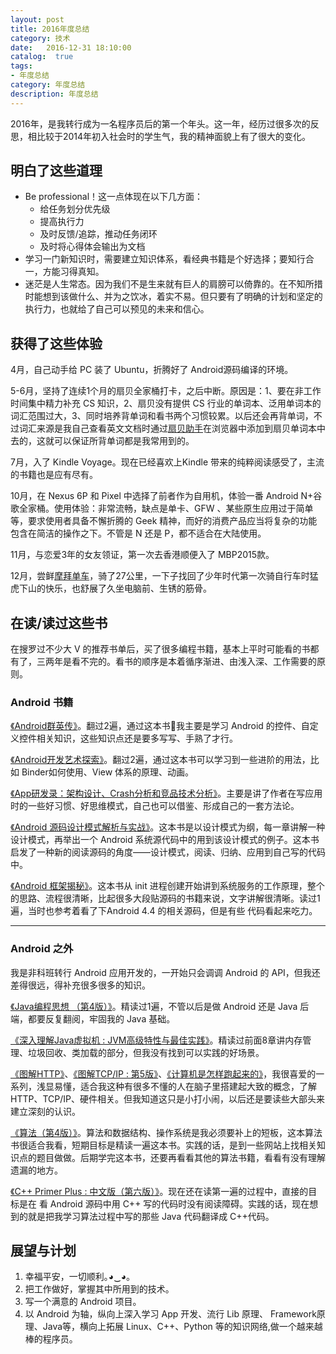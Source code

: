 ```yaml
---
layout: post
title: 2016年度总结
category: 技术
date:   2016-12-31 18:10:00
catalog:  true
tags:
- 年度总结
category: 年度总结
description: 年度总结
---
```



2016年，是我转行成为一名程序员后的第一个年头。这一年，经历过很多次的反思，相比较于2014年初入社会时的学生气，我的精神面貌上有了很大的变化。

## 明白了这些道理

- Be professional！这一点体现在以下几方面：
  - 给任务划分优先级
  - 提高执行力
  - 及时反馈/追踪，推动任务闭环
  - 及时将心得体会输出为文档
- 学习一门新知识时，需要建立知识体系，看经典书籍是个好选择；要知行合一，方能习得真知。
- 迷茫是人生常态。因为我们不是生来就有巨人的肩膀可以倚靠的。在不知所措时能想到该做什么、并为之饮冰，着实不易。但只要有了明确的计划和坚定的执行力，也就给了自己可以预见的未来和信心。

## 获得了这些体验

4月，自己动手给 PC 装了 Ubuntu，折腾好了 Android源码编译的环境。

5-6月，坚持了连续1个月的扇贝全家桶打卡，之后中断。原因是：1、要在非工作时间集中精力补充 CS 知识，2、扇贝没有提供 CS 行业的单词本、泛用单词本的词汇范围过大，3、同时培养背单词和看书两个习惯较累。以后还会再背单词，不过词汇来源是我自己查看英文文档时通过[扇贝助手](https://chrome.google.com/webstore/detail/%E6%89%87%E8%B4%9D%E5%8A%A9%E6%89%8B%E5%A2%9E%E5%BC%BA%E7%89%88/aibonellgbdkldghjgbnapgjblebfkbl)在浏览器中添加到扇贝单词本中去的，这就可以保证所背单词都是我常用到的。

7月，入了 Kindle Voyage。现在已经喜欢上Kindle 带来的纯粹阅读感受了，主流的书籍也是应有尽有。

10月，在 Nexus 6P 和 Pixel 中选择了前者作为自用机，体验一番 Android N+谷歌全家桶。使用体验：非常流畅，缺点是单卡、GFW 、某些原生应用过于简单等，要求使用者具备不懈折腾的 Geek 精神，而好的消费产品应当将复杂的功能包含在简洁的操作之下。不管是 N 还是 P，都不适合在大陆使用。

11月，与恋爱3年的女友领证，第一次去香港顺便入了 MBP2015款。

12月，尝鲜[摩拜单车](https://m.mobike.com/app/pages/ridingtrack/index.html?orderid=MBK75560210441481884272126&lang=zh&userid=88621961084623751168704310&share=true)，骑了27公里，一下子找回了少年时代第一次骑自行车时猛虎下山的快乐，也舒展了久坐电脑前、生锈的筋骨。

## 在读/读过这些书

在搜罗过不少大 V 的推荐书单后，买了很多编程书籍，基本上平时可能看的书都有了，三两年是看不完的。看书的顺序是本着循序渐进、由浅入深、工作需要的原则。

### Android 书籍

[《Android群英传》](https://book.douban.com/subject/26599539/)。翻过2遍，通过这本书我主要是学习 Android 的控件、自定义控件相关知识，这些知识点还是要多写写、手熟了才行。

[《Android开发艺术探索》](https://book.douban.com/subject/26599538/)。翻过2遍，通过这本书可以学习到一些进阶的用法，比如 Binder如何使用、View 体系的原理、动画。

[《App研发录：架构设计、Crash分析和竞品技术分析》](https://book.douban.com/subject/26649050/)。主要是讲了作者在写应用时的一些好习惯、好思维模式，自己也可以借鉴、形成自己的一套方法论。

[《Android 源码设计模式解析与实战》](https://book.douban.com/subject/26644935/)。这本书是以设计模式为纲，每一章讲解一种设计模式，再举出一个 Android 系统源代码中的用到该设计模式的例子。这本书启发了一种新的阅读源码的角度——设计模式，阅读、归纳、应用到自己写的代码中。

[《Android 框架揭秘》](https://book.douban.com/subject/10570841/)。这本书从 init 进程创建开始讲到系统服务的工作原理，整个的思路、流程很清晰，比起很多大段贴源码的书籍来说，文字讲解很清晰。读过1遍，当时也参考着看了下Android 4.4 的相关源码，但是有些 代码看起来吃力。

----

### Android 之外

我是非科班转行 Android 应用开发的，一开始只会调调 Android 的 API，但我还差得很远，得补充很多很多的知识。

[《Java编程思想 （第4版）》](https://book.douban.com/subject/2130190/)。精读过1遍，不管以后是做 Android 还是 Java 后端，都要反复翻阅，牢固我的 Java 基础。

[《深入理解Java虚拟机 : JVM高级特性与最佳实践》](https://book.douban.com/subject/6522893/)。精读过前面8章讲内存管理、垃圾回收、类加载的部分，但我没有找到可以实践的好场景。

[《图解HTTP》](https://book.douban.com/subject/25863515/)、[《图解TCP/IP : 第5版》](https://book.douban.com/subject/24737674/)、[《计算机是怎样跑起来的》](https://book.douban.com/subject/26397183/)，我很喜爱的一系列，浅显易懂，适合我这种有很多不懂的人在脑子里搭建起大致的概念，了解 HTTP、TCP/IP、硬件相关。但我知道这只是小打小闹，以后还是要读些大部头来建立深刻的认识。

[《算法（第4版）》](https://book.douban.com/subject/19952400/)。算法和数据结构、操作系统是我必须要补上的短板，这本算法书很适合我看，短期目标是精读一遍这本书。实践的话，是到一些网站上找相关知识点的题目做做。后期学完这本书，还要再看看其他的算法书籍，看看有没有理解遗漏的地方。

[《C++ Primer Plus : 中文版（第六版）》](https://book.douban.com/subject/10789789/)。现在还在读第一遍的过程中，直接的目标是在 看 Android 源码中用 C++ 写的代码时没有阅读障碍。实践的话，现在想到的就是把我学习算法过程中写的那些 Java 代码翻译成 C++代码。

## 展望与计划

1. 幸福平安，一切顺利｡◕‿◕｡
2. 把工作做好，掌握其中所用到的技术。
3. 写一个满意的 Android 项目。
4. 以 Android 为轴，纵向上深入学习 App 开发、流行 Lib 原理、 Framework原理、Java等，横向上拓展 Linux、C++、Python 等的知识网络,做一个越来越棒的程序员。
